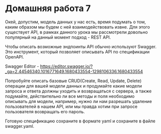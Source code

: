 # Домашняя работа 7

Окей, допустим, модель данных у нас есть, время подумать о том, каким образом мы будем с ней взаимодействовать извне.
Для этого существует API, в рамках данного урока мы рассмотрели довольно популярный на данный момент подход - REST API.

Чтобы описать возможные эндпоинты API обычно используют Swagger. Это инструмент, который позволяет описывать API по спецификации OpenAPI.

Swagger Editor - https://editor.swagger.io/?_ga=2.44546340.1016771649.1680433554-1298106336.1680433554

Попробуйте описать базовые CRUD(Create, Read, Update, Delete) операции для вашей модели данных
и продумайте какие модели запроса и ответа должны уходить и возвращаться с сервера,
а также подумайте, действительно ли все методы и поля необходимо описывать для модели, 
например, нужно ли нам разрешать удаление пользователей в нашем API, или мы правда хотим при запросе пользователя возвращать его пароль.

Готовую спецификацию сохраните в формате yaml и сохраните в файле swagger.yaml.